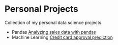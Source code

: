 # Personal Projects

Collection of my personal data science projects
 - Pandas [Analyzing sales data with pandas](https://github.com/donustc/personal-projects/tree/main/Analyzing_Sales_Data_with_Pandas)
 - Machine Learning [Credit card approval prediction](https://github.com/donustc/personal-projects/tree/main/Credit_card_approval_prediction)
